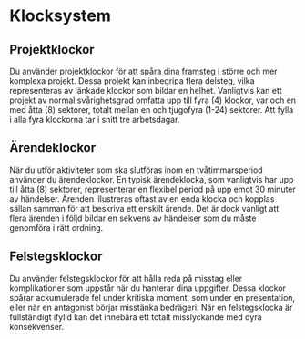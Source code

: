 # Klocksystem

## Projektklockor

Du använder projektklockor för att spåra dina framsteg i större och mer komplexa projekt. Dessa projekt kan inbegripa flera delsteg, vilka representeras av länkade klockor som bildar en helhet. Vanligtvis kan ett projekt av normal svårighetsgrad omfatta upp till fyra (4) klockor, var och en med åtta (8) sektorer, totalt mellan en och tjugofyra (1-24) sektorer. Att fylla i alla fyra klockorna tar i snitt tre arbetsdagar.

## Ärendeklockor

När du utför aktiviteter som ska slutföras inom en tvåtimmarsperiod använder du ärendeklockor. En typisk ärendeklocka, som vanligtvis har upp till åtta (8) sektorer, representerar en flexibel period på upp emot 30 minuter av händelser. Ärenden illustreras oftast av en enda klocka och kopplas sällan samman för att beskriva ett enskilt ärende. Det är dock vanligt att flera ärenden i följd bildar en sekvens av händelser som du måste genomföra i rätt ordning.

## Felstegsklockor

Du använder felstegsklockor för att hålla reda på misstag eller komplikationer som uppstår när du hanterar dina uppgifter. Dessa klockor spårar ackumulerade fel under kritiska moment, som under en presentation, eller när en antagonist börjar misstänka bedrägeri. När en felstegsklocka är fullständigt ifylld kan det innebära ett totalt misslyckande med dyra konsekvenser.
